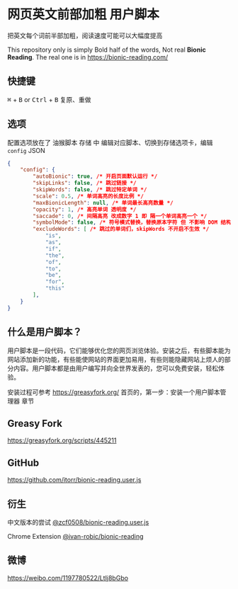 # 网页英文前部加粗 用户脚本
把英文每个词前半部加粗，阅读速度可能可以大幅度提高

This repository only is simply Bold half of the words, Not real **Bionic Reading**. The real one is in https://bionic-reading.com/

## 快捷键
<kbd>⌘</kbd>  + <kbd>B</kbd> or <kbd>Ctrl</kbd> + <kbd>B</kbd> 复原、重做

## 选项
配置选项放在了 油猴脚本 存储 中
编辑对应脚本、切换到存储选项卡，编辑 `config` JSON
```JSON
{
    "config": {
        "autoBionic": true, /* 开启页面默认运行 */
        "skipLinks": false, /* 跳过链接 */
        "skipWords": false, /* 跳过特定单词 */
        "scale": 0.5, /* 单词高亮的长度比例 */
        "maxBionicLength": null, /* 单词最长高亮数量 */
        "opacity": 1, /* 高亮单词 透明度 */
        "saccade": 0, /* 间隔高亮 改成数字 1 即 隔一个单词高亮一个 */
        "symbolMode": false, /* 符号模式替换，替换原本字符 但 不影响 DOM 结构 */
        "excludeWords": [ /* 跳过的单词们，skipWords 不开启不生效 */
            "is",
            "as",
            "if",
            "the",
            "of",
            "to",
            "be",
            "for",
            "this"
        ],
    }
}
```



## 什么是用户脚本？
用户脚本是一段代码，它们能够优化您的网页浏览体验。安装之后，有些脚本能为网站添加新的功能，有些能使网站的界面更加易用，有些则能隐藏网站上烦人的部分内容。用户脚本都是由用户编写并向全世界发表的，您可以免费安装，轻松体验。

安装过程可参考 https://greasyfork.org/ 首页的，第一步：安装一个用户脚本管理器 章节

## Greasy Fork
https://greasyfork.org/scripts/445211

## GitHub
https://github.com/itorr/bionic-reading.user.js

## 衍生
中文版本的尝试 [@zcf0508/bionic-reading.user.js](https://github.com/zcf0508/bionic-reading.user.js)

Chrome Extension [@ivan-robic/bionic-reading](https://github.com/ivan-robic/bionic-reading)

## 微博
https://weibo.com/1197780522/LtIj8bGbo
